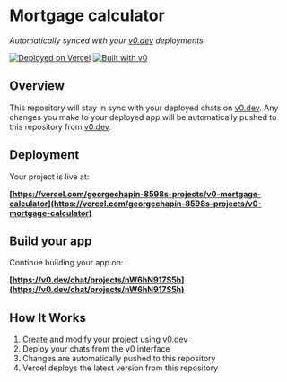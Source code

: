 # Mortgage calculator

*Automatically synced with your [v0.dev](https://v0.dev) deployments*

[![Deployed on Vercel](https://img.shields.io/badge/Deployed%20on-Vercel-black?style=for-the-badge&logo=vercel)](https://vercel.com/georgechapin-8598s-projects/v0-mortgage-calculator)
[![Built with v0](https://img.shields.io/badge/Built%20with-v0.dev-black?style=for-the-badge)](https://v0.dev/chat/projects/nW6hN917S5h)

## Overview

This repository will stay in sync with your deployed chats on [v0.dev](https://v0.dev).
Any changes you make to your deployed app will be automatically pushed to this repository from [v0.dev](https://v0.dev).

## Deployment

Your project is live at:

**[https://vercel.com/georgechapin-8598s-projects/v0-mortgage-calculator](https://vercel.com/georgechapin-8598s-projects/v0-mortgage-calculator)**

## Build your app

Continue building your app on:

**[https://v0.dev/chat/projects/nW6hN917S5h](https://v0.dev/chat/projects/nW6hN917S5h)**

## How It Works

1. Create and modify your project using [v0.dev](https://v0.dev)
2. Deploy your chats from the v0 interface
3. Changes are automatically pushed to this repository
4. Vercel deploys the latest version from this repository